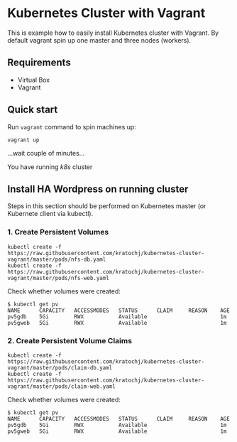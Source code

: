 # Kubernetes Cluster with Vagrant

This is example how to easily install Kubernetes cluster with Vagrant. By default vagrant spin up one master and three nodes (workers). 

## Requirements

* Virtual Box
* Vagrant

## Quick start

Run `vagrant` command to spin machines up:

	vagrant up 


...wait couple of minutes...

You have running _k8s_ cluster 

## Install HA Wordpress on running cluster

Steps in this section should be performed on Kubernetes master (or Kubernete client via kubectl).

### 1. Create Persistent Volumes

```
kubectl create -f https://raw.githubusercontent.com/kratochj/kubernetes-cluster-vagrant/master/pods/nfs-db.yaml
kubectl create -f https://raw.githubusercontent.com/kratochj/kubernetes-cluster-vagrant/master/pods/nfs-web.yaml
```

Check whether volumes were created:
```
$ kubectl get pv
NAME      CAPACITY   ACCESSMODES   STATUS      CLAIM     REASON    AGE
pv5gdb    5Gi        RWX           Available                       1m
pv5gweb   5Gi        RWX           Available                       1m
```

### 2. Create Persistent Volume Claims

```
kubectl create -f https://raw.githubusercontent.com/kratochj/kubernetes-cluster-vagrant/master/pods/claim-db.yaml
kubectl create -f https://raw.githubusercontent.com/kratochj/kubernetes-cluster-vagrant/master/pods/claim-web.yaml
```

Check whether volumes were created:
```
$ kubectl get pv
NAME      CAPACITY   ACCESSMODES   STATUS      CLAIM     REASON    AGE
pv5gdb    5Gi        RWX           Available                       1m
pv5gweb   5Gi        RWX           Available                       1m
```
